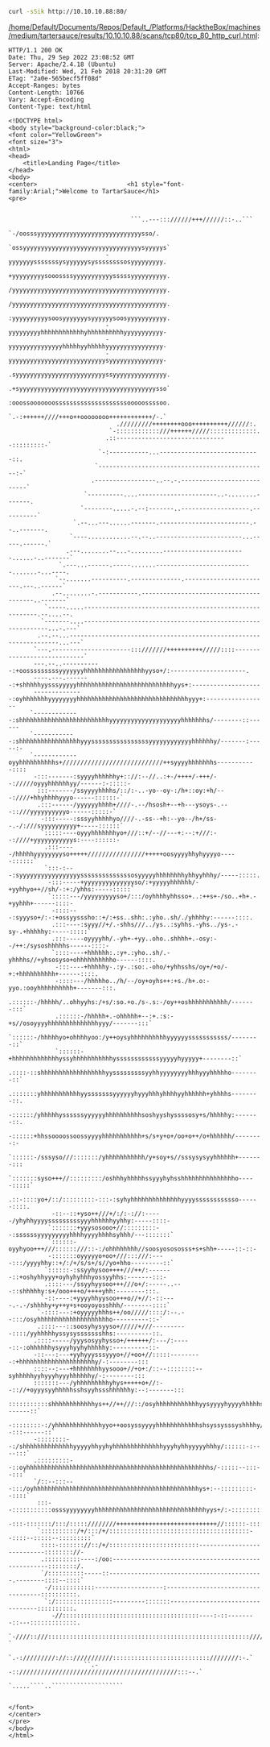 ```bash
curl -sSik http://10.10.10.88:80/
```

[/home/Default/Documents/Repos/Default_/Platforms/HacktheBox/machines/medium/tartersauce/results/10.10.10.88/scans/tcp80/tcp_80_http_curl.html](file:///home/Default/Documents/Repos/Default_/Platforms/HacktheBox/machines/medium/tartersauce/results/10.10.10.88/scans/tcp80/tcp_80_http_curl.html):

```
HTTP/1.1 200 OK
Date: Thu, 29 Sep 2022 23:08:52 GMT
Server: Apache/2.4.18 (Ubuntu)
Last-Modified: Wed, 21 Feb 2018 20:31:20 GMT
ETag: "2a0e-565becf5ff08d"
Accept-Ranges: bytes
Content-Length: 10766
Vary: Accept-Encoding
Content-Type: text/html

<!DOCTYPE html>
<body style="background-color:black;">
<font color="YellowGreen">
<font size="3">
<html>
<head>
    <title>Landing Page</title>
</head>
<body>
<center>                         <h1 style="font-family:Arial;">Welcome to TartarSauce</h1>
<pre>


                                  ```..---::://////+++//////::-..```
                             `-/oosssyyyyyyyyyyyyyyyyyyyyyyyyyyyyysso/.
                           `ossyyyyyyyyyyyyyyyyyyyyyyyyyyyyyyyyysyyyyys`
                           -yyyyyyysssssssysyyyyyysyssssssssosyyyyyyyyy.
                           +yyyyyyyyysooossssyyyyyyyyyyysssssyyyyyyyyyy.
                           /yyyyyyyyyyyyyyyyyyyyyyyyyyyyyyyyyyyyyyyyyyy.
                           /yyyyyyyyyyyyyyyyyyyyyyyyyyyyyyyyyyyyyyyyyyy.
                           :yyyyyyyyyysoosyyyyyyysyyyyyysoosyyyyyyyyyyy.
                           -yyyyyyyyyhhhhhhhhhhhhyhhhhhhhhhhyyyyyyyyyyy-
                           -yyyyyyyyyyyyyyyhhhhhyyhhhhhyyyyyyyyyyyyyyyy-
                           -yyyyyyyyyyyyyyyyyyyyyyyyyyysyyyyyyyyyyyyyyy-
                           .syyyyyyyyyyyyyyyyyyyyyyyyyssyyyyyyyyyyyyyyy.
                           .+syyyyyyyyyyyyyyyyyyyyyyyyyyyyyyyyyyyyyysso`
                           :ooossooooooossssssssssssssssssssooooossssoo.
                           `.-:++++++////+++o++oooooooo++++++++++++/-.`
                              ./////////++++++++ooo++++++++++//////:.
                            `-::::::::::::///++++++/////:::::::::::::.
                           .::-------------------------------:::::::::-`
                         `-:-----------...----------------------------::.
                        `-----------------------------------------------:-`
                       .-----------------..--.-.---------------------------`
                     `----------....----------------------..-........-------.
                    `--------.....-.--:-------..-------------------.----------`
                  `.--...---......-------.-------------------------.--..-------.
                 `----............--.--..------------------------...-----.------.`
                .---........--...-.........-----------------------......-..-------`
              `.---...------.-----.......---------------------------.......-...----.
             `--.......----------.--------------.------------------------.---..------`
            .--........-.-----------.----------------------------------------..-------`
          `-----.....---------------------------------------------------------.--....--.
         `-------....------------------------------------------------------------...-.---`
        .--.--...-------------------------------------------------------------------...---`
       `---.----------------------:::///////++++++++++/////::::----------------------------`
       ---.--..-----------:+oosssssssssyyyyyyyhhhhhhhhhhhhhhhhhyyso+/:---------------------.
       ----.---.-------:+shhhhhyysssyyyyyhhhhhhhhhhhhhhhhhhhhhhhhhhhyys+:-------------------
       --------------:oyhhhhhhhyyyyyyyyhhhhhhhhhhhhhhhhhhhhhhhhhhhhhhhyyy+:-----------------
      `-------------:shhhhhhhhhhhhhhhhhhhhhhhhhyyyyyyyyyyyyyyyyyyyyhhhhhhhs/--------::------
      `------------:shhhhhhhhhhhhhhhhhyyyssssssssssssssssyyyyyyyyyyyyhhhhhhy/-------:-----:-
      `------------oyyhhhhhhhhhhs+////////////////////////////++syyyyhhhhhhhs-----------::::
       -:::-------:syyyyhhhhhhy+:://:--//..:+-/++++/-+++/--://///oyyyhhhhhhyy/------:-:::::-
        :::-------/ssyyyyhhhhs/::/:-..-yo--oy-:/h+::oy:+h/---:////+hhyhhhhyyyo------::::::-`
        .:::------/yyyyyyhhhh+////-.--/hsosh+--+h---ysoys-.---::///yyyyyyyyyyo------:::::-`
         -:::-----:sssyyhhhhhyo////-.-ss--+h:--yo--/h+/ss--.-/:///syyyyyyyyyy+-----::::::`
         `:::::----oyyyhhhhhhhyo+///::+/--//---+:--:+///:--:////+yyyyyyyyyyys:----::::::-
          .:::-----/hhhhhyyyyyyyyso+++++////////////////+++++oosyyyyhhyhyyyyo-----::::::`
          `:::-:---:syyyyyyyyyyyyyyyyyssssssssssssssosyyyyyhhhhhhhhyhhyyhhhy/-----:::::.
           -:::-----+yyyyyyyyyyyyyyso/:+yyyyyhhhhhh/-+yyhhyo++//sh/-:+:/yhhs:-----:::::`
           `:::::---/yyyyyyyyyso+/:::/oyhhhhyhhsso+..:++s+-/so..+h+.-+yyhhh+------::::-
            -::::---:syyyso+/:-:+ossyysssho::+/:+ss..shh:.:yho..sh/./yhhhhy:------::::.
            .:::----:syyy//+/.-shhs///../ys..:syhhs.-yhs../ys-.-sy-.+hhhhhy:-----:::::`
            .:::-----oyyyyhh/.-yh+-+yy..oho..shhhh+.-osy:--/++:/sysoshhhhhs------::::-
            `::::----+hhhhhh:.:y+.:yho..sh/.-yhhhhs//+yhsosyso+ohhhhhhhhhho------::::.
             -:::----+hhhhhy-.:y-.:so:.-oho/+yhhsshs/oy+/+o/-+:+hhhhhhhhhh+------::::.
             -::::---/hhhhho../h/--/oy+oyhs++:+s./h+.o:-yyo.:ooyhhhhhhhhhh+-------:::.
             .::::::-/hhhhh/..ohhyyhs:/+s/:so.+o./s-.s:-/oy++oshhhhhhhhhhh/-------:::`
             .::::::-/hhhhh+.-ohhhhh+--:+.:s:-+s//osoyyyyhhhhhhhhhhhhhhyyy/-------:::`
             `::::::-/hhhhhyo+ohhhhyoo:/y++oysyhhhhhhhhhhyyyyyysssssssssss/--------::`
             `::::::-+hhhhhhhhhhhhhyssyhhhhhhhhhhhyssssssssssssyyyyyhyyyyy+--------::`
             .::::-::shhhhhhhhhhhhhhhhhhyysssssssssyyhhyyyyyyyyhhhyyyhhhhho--------::`
             .:::::::yhhhhhhhhhhhyysssssssyyyyyyhyyyhhhyhhhhyyhhhhhh+yhhhhs--------::.
             -::::::/yhhhhhyssssssyyyyyyhhhhhhhhhhsoshyyshyssssosy+s/hhhhhy:-------::.
             -::::::+hhssoooossoossyyyyhhhhhhhhhhh+s/s+y+o+/oo+o++/o+hhhhhh/--------:-
            `::::::-/sssyso///:::::::/yhhhhhhhhhhh/y+soy+s//sssysysyyhhhhhh+-------:::
            `:::::::syso+++//:::::::::/oshhhyhhhhhssyyyhyhsshhhhhhhhhhhhhhho-----:::::`
            .::-::::yo+/::/:::::::::-:::-:syhyhhhhhhhhhhhhhhyyyyssssssssssso------::::.
            -::--::+yso++///+/:/:-://:-----/yhyhhyyyysssssssssyyyhhhhhhyyhhy:-----::::-
           `:::::::+yyysosooo+//:::::::::--:ssssssyyyyyyyyyhhhhyyyyhhhhsyhhh/---:::::::`
           `::::::-oyyhyoo+++///::::::///::-:/ohhhhhhhh//soosyosososss+s+shh+-----::-::-
           -:::::::oyyyyyo+oo+///:::///:----:::/yyyyhhy::+/:/+/s/s+/s//yo+hho---------::`
          `::::::-:ssyyhysoo++++///++/:-------::+oshyhhyyy+oyhyhyhhhyossyyhhs:-------:::-
          .::::---/ssyyhyysoo+++///o+/:-----..---::shhhhhy:s+/ooo+++o/++++yhh:--------:::.
         `-::----:+yyyyhhyysoo+++o//+//:-::----.-.-/shhhhy+y++y+s+ooyoyosshhh/--------::::`
        `-::::---:+oyyyyyhhhs++/oo/////::::/:--.--:::/osyhhhhhhhhhhhhhhhhhhhho----------::-`
        .::::---::soosyhysyyso+/////+///----------::::/yyhhhhhyssysyssssssshhs:----------::.
       .::::-----/yyysosyyhysso+/++++++/:---/:-----::-:ohhhhhhysyyyhyyhyhhhhhy:----------::-
       -::---:---+yyhyyysssyyyo+//+oo+//:::::---------:+hhhhhhhhhhhhhhhhhhhhhy/-:--------:::
       ::::--:---+hhhhhhhhyysooo+//+o+:/::--::::::::--syhhhhhyyhyyyhyyyhhhhhhy/-:--------:::
       :::::::---/yhhhhhhhhhyhys+++++o+//:--:://+oyyysyyhhhhhsshsyyhssshhhhhhy:--:-------:::
       :::::::::::shhhhhhhhhhhhys++//++///::/osyhhhhhhhhhhhhyysyyyyhyyyyhhhhhs:-:::-------::`
       -::::::::-:/yhhhhhhhhhhhhhyyo++oosyssyyyyhhhhhhhhhhhhshsyssysssyshhhhy/:--:::------::`
       -::::::::--:/shhhhhhhhhhhhhhyyyyyhhyyhyhhhhhhhhhhhhhhyyyhyhhyyyyyhhhy/::::::-:----:::`
       .:::::::::--::oyhhhhhhhhhhhhhhhhhhhhhhhhhhhhhhhhhhhhhhhhhhhhhhhhhhhs/-:::::--:::--:::`
       `/::--:::---:::/oyhhhhhhhhhhhhhhhhhhhhhhhhhhhhhhhhhhhhhhhhhhhhhhys+:--:::::::::--::::`
        :::--:::::::::::osssyyyyyyyyhhhhhhhhhhhhhhhhhhhhhhhhhhhhhhhyys+/:-:::::::::::::::::-
        -:::-:::::::/:::/:::::////////++++++++++++++++++++++++++++//::::::-:::::::::::::::/.
        `::::::::::/+/:::/+/:::::::::::::::::::::::::::::::::::::::--::::--:::::--:::::::::`
         ::::-::::::://::/+/:::::::::::::::::::::::::---------------------------:::::::://-
         .::::::::::----:/oo:----------------------------------------------------::::::::/.
         `/::::::::::-----::-------------------------------------------.--------::::--::::`
          -/::::::::::::-------------------:-----------------------------------::::::::::.
          `:/::::::::::::::::---------:::::::---------------------------------::::::::::.
            -//::::::::::::::::::::::::::::::::::::::----:-::--------::---:::::::::::::.
             `-////::///::::::::::::::::::::::::::::::::::::::::::::::::::::::::////:-`
                `.-://///////://::///////////:::::::::::::::::::::::::::////////:-.`
                     ``.--::////////////////////////////////////////////:::--.`
                                       `.....````..````````````````````


</font>
</center>
</pre>
</body>
</html>






























































































































































































































































































































































































































































<!--Carry on, nothing to see here :D-->


```
